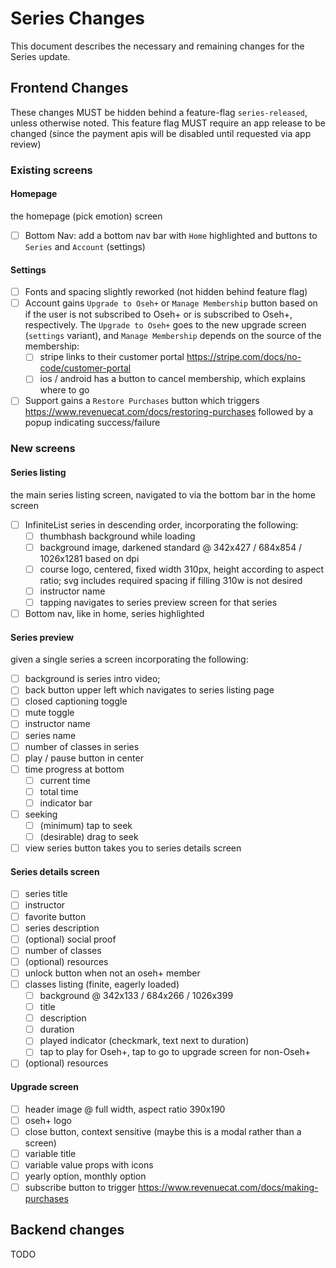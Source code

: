 # Series Changes

This document describes the necessary and remaining changes for the Series update.

## Frontend Changes

These changes MUST be hidden behind a feature-flag `series-released`, unless
otherwise noted. This feature flag MUST require an app release to be changed
(since the payment apis will be disabled until requested via app review)

### Existing screens

#### Homepage

the homepage (pick emotion) screen

- [ ] Bottom Nav: add a bottom nav bar with `Home` highlighted and buttons to
      `Series` and `Account` (settings)

#### Settings

- [ ] Fonts and spacing slightly reworked (not hidden behind feature flag)
- [ ] Account gains `Upgrade to Oseh+` or `Manage Membership` button based on if
      the user is not subscribed to Oseh+ or is subscribed to Oseh+, respectively.
      The `Upgrade to Oseh+` goes to the new upgrade screen (`settings` variant),
      and `Manage Membership` depends on the source of the membership:
  - [ ] stripe links to their customer portal https://stripe.com/docs/no-code/customer-portal
  - [ ] ios / android has a button to cancel membership, which explains where to go
- [ ] Support gains a `Restore Purchases` button which triggers
      https://www.revenuecat.com/docs/restoring-purchases followed by a popup indicating
      success/failure

### New screens

#### Series listing

the main series listing screen, navigated to via the bottom bar in the home screen

- [ ] InfiniteList series in descending order, incorporating the following:
  - [ ] thumbhash background while loading
  - [ ] background image, darkened standard @ 342x427 / 684x854 / 1026x1281 based on dpi
  - [ ] course logo, centered, fixed width 310px, height according to aspect ratio; svg
        includes required spacing if filling 310w is not desired
  - [ ] instructor name
  - [ ] tapping navigates to series preview screen for that series
- [ ] Bottom nav, like in home, series highlighted

#### Series preview

given a single series a screen incorporating the following:

- [ ] background is series intro video;
- [ ] back button upper left which navigates to series listing page
- [ ] closed captioning toggle
- [ ] mute toggle
- [ ] instructor name
- [ ] series name
- [ ] number of classes in series
- [ ] play / pause button in center
- [ ] time progress at bottom
  - [ ] current time
  - [ ] total time
  - [ ] indicator bar
- [ ] seeking
  - [ ] (minimum) tap to seek
  - [ ] (desirable) drag to seek
- [ ] view series button takes you to series details screen

#### Series details screen

- [ ] series title
- [ ] instructor
- [ ] favorite button
- [ ] series description
- [ ] (optional) social proof
- [ ] number of classes
- [ ] (optional) resources
- [ ] unlock button when not an oseh+ member
- [ ] classes listing (finite, eagerly loaded)
  - [ ] background @ 342x133 / 684x266 / 1026x399
  - [ ] title
  - [ ] description
  - [ ] duration
  - [ ] played indicator (checkmark, text next to duration)
  - [ ] tap to play for Oseh+, tap to go to upgrade screen for non-Oseh+
- [ ] (optional) resources

#### Upgrade screen

- [ ] header image @ full width, aspect ratio 390x190
- [ ] oseh+ logo
- [ ] close button, context sensitive (maybe this is a modal rather than a screen)
- [ ] variable title
- [ ] variable value props with icons
- [ ] yearly option, monthly option
- [ ] subscribe button to trigger https://www.revenuecat.com/docs/making-purchases

## Backend changes

TODO
